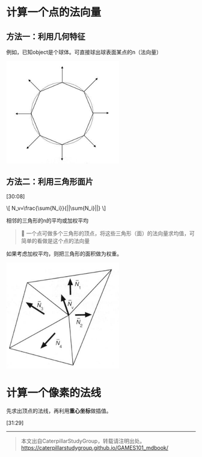 # 计算一个点的法向量

## 方法一：利用几何特征

例如，已知object是个球体。可直接球出球表面某点的n（法向量）

<img src="../assets/利用几何特征.jpg" width = 300 />


## 方法二：利用三角形面片

[30:08]

\\[
N_v=\frac{\sum{N_i}}{||\sum{N_i}||}
\\]

相邻的三角形的n的平均或加权平均

> **&#x1F4CC;** 一个点可做多个三角形的顶点，将这些三角形（面）的法向量求均值，可简单的看做是这个点的法向量

如果考虑加权平均，则把三角形的面积做为权重。  

<img src="../assets/利用三角形.jpg" width = 300 />

# 计算一个像素的法线

先求出顶点的法线，再利用**重心坐标**做插值。

[31:29]


------------------------------

> 本文出自CaterpillarStudyGroup，转载请注明出处。  
> https://caterpillarstudygroup.github.io/GAMES101_mdbook/